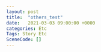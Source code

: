 ```yaml
---
layout: post
title:  "others_test"
date:   2021-03-03 09:00:00 +0000
categories: Etc
Tags: Story Etc
SceneCode: []
---
```


